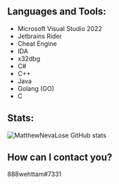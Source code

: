 ## Languages and Tools: 
- Microsoft Visual Studio 2022
- Jetbrains Rider
- Cheat Engine 
- IDA
- x32dbg
- C#
- C++
- Java
- Golang (GO)
- C

## Stats: 
![MatthewNevaLose GitHub stats](https://github-readme-stats.vercel.app/api?username=MatthewNevaLose&show_icons=true&theme=dracula) 

## How can I contact you?
888wehttam#7331
